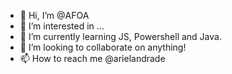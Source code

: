 - 👋 Hi, I’m @AFOA
- 👀 I’m interested in ...
- 🌱 I’m currently learning JS, Powershell and Java.
- 💞️ I’m looking to collaborate on anything!
- 📫 How to reach me @arielandrade

<!---
AFOA/AFOA is a ✨ special ✨ repository because its `README.md` (this file) appears on your GitHub profile.
You can click the Preview link to take a look at your changes.
--->
